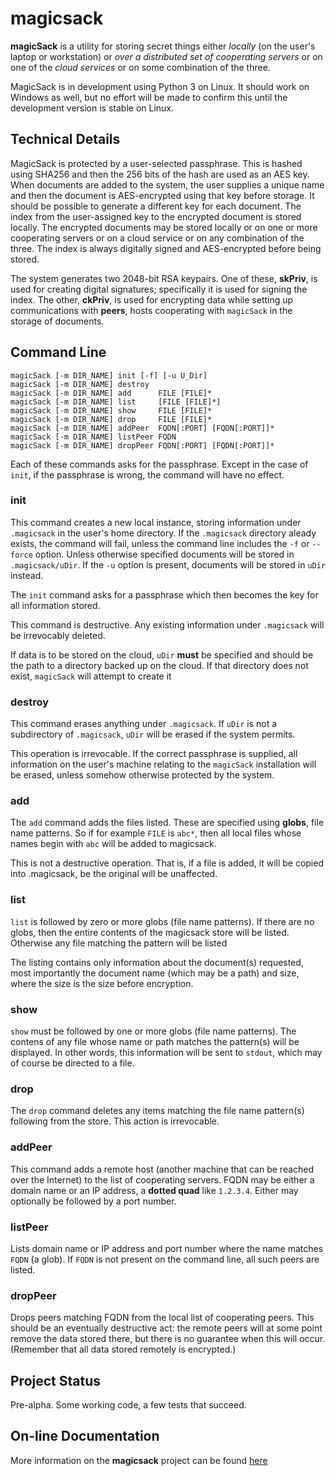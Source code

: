 # magicsack

**magicSack** is a utility for storing secret things either *locally* (on the
user's laptop or workstation) or
*over a distributed set of cooperating servers* or on one of the
*cloud services* or on some combination of the three.

MagicSack is in development using Python 3 on Linux.  It should
work on Windows as well, but no effort will be made to confirm this
until the development version is stable on Linux.

## Technical Details

MagicSack is protected by a user-selected passphrase.  This is hashed
using SHA256 and then the 256 bits of the hash are used as an AES
key.  When documents are added to the system, the user supplies a unique
name and then the document is AES-encrypted using that key before storage.
It should be possible to generate a different key for each document.  The
index from the user-assigned key to the encrypted document is stored
locally.  The encrypted documents may be stored locally or on one or more
cooperating servers or on a cloud service or on any combination of the
three.  The index is always digitally signed and AES-encrypted before
being stored.

The system generates two 2048-bit RSA keypairs.  One of these, **skPriv**,
is used
for creating digital signatures; specifically it is used for signing
the index.  The other, **ckPriv**, is used for encrypting data while
setting up communications with **peers**, hosts cooperating with
`magicSack` in the storage of documents.

## Command Line

	magicSack [-m DIR_NAME] init [-f] [-u U_Dir]
	magicSack [-m DIR_NAME] destroy
	magicSack [-m DIR_NAME] add      FILE [FILE]*
	magicSack [-m DIR_NAME] list     [FILE [FILE]*]
	magicSack [-m DIR_NAME] show     FILE [FILE]*
	magicSack [-m DIR_NAME] drop     FILE [FILE]*
	magicSack [-m DIR_NAME] addPeer  FQDN[:PORT] [FQDN[:PORT]]*
	magicSack [-m DIR_NAME] listPeer FQDN
	magicSack [-m DIR_NAME] dropPeer FQDN[:PORT] [FQDN[:PORT]]*

Each of these commands asks for the passphrase.  Except in the case
of `init`, if the passphrase is wrong, the command will have no effect.

### init

This command creates a new local instance, storing information under
`.magicsack` in the user's home directory.  If the `.magicsack` directory
aleady exists, the command will fail, unless the command line includes
the `-f` or `--force` option.  Unless otherwise specified documents will be
stored in
`.magicsack/uDir`.  If the `-u` option is present, documents will be stored
in `uDir` instead.

The `init` command asks for a passphrase which then becomes the key
for all information stored.

This command is destructive.  Any existing information under `.magicsack`
will be irrevocably deleted.

If data is to be stored on the cloud, `uDir` **must** be specified and
should be the path to a directory backed up on the cloud.  If that
directory does not exist, `magicSack` will attempt to create it

### destroy

This command erases anything under `.magicsack`.  If `uDir` is not a
subdirectory of `.magicsack`, `uDir` will be erased if the system permits.

This operation is irrevocable.  If the correct passphrase is supplied,
all information on the user's machine relating to the `magicSack`
installation will be erased, unless somehow otherwise protected by
the system.

### add

The `add` command adds the files listed.  These are specified using **globs**,
file name patterns.  So if for example `FILE` is `abc*`, then all local files
whose names begin with `abc` will be added to magicsack.

This is not a destructive operation.  That is, if a file is added, it will be
copied into .magicsack, be the original will be unaffected.

### list

`list` is followed by zero or more globs (file name patterns).  If there
are no globs, then
the entire contents of the magicsack store will be listed.  Otherwise
any file matching the pattern will be listed

The listing contains only information about the document(s) requested,
most importantly the document name (which may be a path) and size,
where the size is the size before encryption.

### show

`show` must be followed by one or more globs (file name patterns).
The contens of any file
whose name or path matches the pattern(s) will be displayed.  In other
words, this information will be sent to `stdout`, which may of course
be directed to a file.

### drop

The `drop` command deletes any items matching the file name pattern(s)
following from the store.  This action is irrevocable.

### addPeer

This command adds a remote host (another machine that can be reached
over the Internet) to the list of cooperating servers.  FQDN may be
either a domain name or an IP address, a **dotted quad** like `1.2.3.4`.
Either may optionally be followed by a port number.

### listPeer

Lists domain name or IP address and port number where the name
matches `FQDN` (a glob).  If `FQDN` is not present on the command line,
all such peers are listed.

### dropPeer

Drops peers matching FQDN from the local list of cooperating peers.  This
should be an eventually destructive act: the remote peers will at some
point remove the data stored there, but there is no guarantee when this
will occur.  (Remember that all data stored remotely is encrypted.)

## Project Status

Pre-alpha.  Some working code, a few tests that succeed.

## On-line Documentation

More information on the **magicsack** project can be found
[here](https://jddixon.github.io/magicsack)
